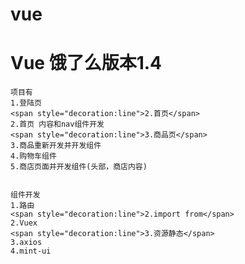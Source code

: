 # vue

<h1>Vue 饿了么版本1.4</h1>

	项目有
	1.登陆页
	<span style="decoration:line">2.首页</span>
	2.首页 内容和nav组件开发
	<span style="decoration:line">3.商品页</span>
	3.商品重新开发并开发组件
	4.购物车组件
	5.商店页面并开发组件(头部，商店内容)


	组件开发
	1.路由
	<span style="decoration:line">2.import from</span>
	2.Vuex
	<span style="decoration:line">3.资源静态</span>
	3.axios
	4.mint-ui
